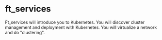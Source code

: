# ft_services
Ft_services will introduce you to Kubernetes. You will discover cluster management and
deployment with Kubernetes. You will virtualize a network and do "clustering".